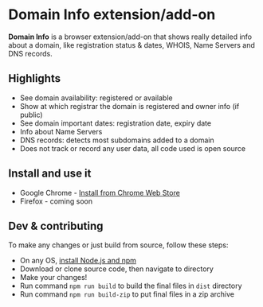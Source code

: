 Domain Info extension/add-on
=========

**Domain Info** is a browser extension/add-on that shows really detailed info about a domain, like registration status & dates, WHOIS, Name Servers and DNS records.

## Highlights
* See domain availability: registered or available
* Show at which registrar the domain is registered and owner info (if public)
* See domain important dates: registration date, expiry date
* Info about Name Servers
* DNS records: detects most subdomains added to a domain
* Does not track or record any user data, all code used is open source

## Install and use it
- Google Chrome - [Install from Chrome Web Store](https://chrome.google.com/webstore/detail/afbepfhknfficaflckmgflbmklcleidl)
- Firefox - coming soon

## Dev & contributing
To make any changes or just build from source, follow these steps:
- On any OS, [install Node.js and npm](https://www.npmjs.com/get-npm)
- Download or clone source code, then navigate to directory
- Make your changes!
- Run command `npm run build` to build the final files in `dist` directory
- Run command `npm run build-zip` to put final files in a zip archive 
